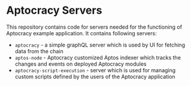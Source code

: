 # Aptocracy Servers
This repository contains code for servers needed for the functioning of Aptocracy example application.
It contains following servers:
- `aptocracy` - a simple graphQL server which is used by UI for fetching data from the chain
- `aptos-node` - Aptocracy customized Aptos indexer which tracks the changes and events on deployed Aptocracy modules
- `aptocracy-script-execution` - server which is used for managing custom scripts defined by the users of the Aptocracy application
